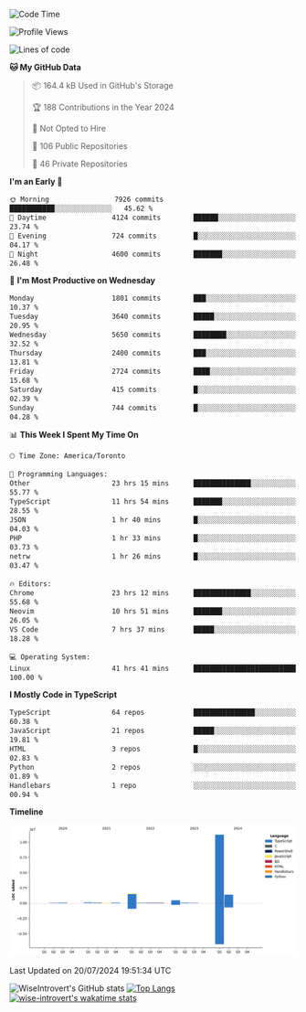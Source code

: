 <!--START_SECTION:waka-->
![Code Time](http://img.shields.io/badge/Code%20Time-1%2C940%20hrs%2022%20mins-blue)

![Profile Views](http://img.shields.io/badge/Profile%20Views-0-blue)

![Lines of code](https://img.shields.io/badge/From%20Hello%20World%20I%27ve%20Written-15.3%20million%20lines%20of%20code-blue)

**🐱 My GitHub Data** 

> 📦 164.4 kB Used in GitHub's Storage 
 > 
> 🏆 188 Contributions in the Year 2024
 > 
> 🚫 Not Opted to Hire
 > 
> 📜 106 Public Repositories 
 > 
> 🔑 46 Private Repositories 
 > 
**I'm an Early 🐤** 

```text
🌞 Morning                7926 commits        ███████████░░░░░░░░░░░░░░   45.62 % 
🌆 Daytime                4124 commits        ██████░░░░░░░░░░░░░░░░░░░   23.74 % 
🌃 Evening                724 commits         █░░░░░░░░░░░░░░░░░░░░░░░░   04.17 % 
🌙 Night                  4600 commits        ███████░░░░░░░░░░░░░░░░░░   26.48 % 
```
📅 **I'm Most Productive on Wednesday** 

```text
Monday                   1801 commits        ███░░░░░░░░░░░░░░░░░░░░░░   10.37 % 
Tuesday                  3640 commits        █████░░░░░░░░░░░░░░░░░░░░   20.95 % 
Wednesday                5650 commits        ████████░░░░░░░░░░░░░░░░░   32.52 % 
Thursday                 2400 commits        ███░░░░░░░░░░░░░░░░░░░░░░   13.81 % 
Friday                   2724 commits        ████░░░░░░░░░░░░░░░░░░░░░   15.68 % 
Saturday                 415 commits         █░░░░░░░░░░░░░░░░░░░░░░░░   02.39 % 
Sunday                   744 commits         █░░░░░░░░░░░░░░░░░░░░░░░░   04.28 % 
```


📊 **This Week I Spent My Time On** 

```text
🕑︎ Time Zone: America/Toronto

💬 Programming Languages: 
Other                    23 hrs 15 mins      ██████████████░░░░░░░░░░░   55.77 % 
TypeScript               11 hrs 54 mins      ███████░░░░░░░░░░░░░░░░░░   28.55 % 
JSON                     1 hr 40 mins        █░░░░░░░░░░░░░░░░░░░░░░░░   04.03 % 
PHP                      1 hr 33 mins        █░░░░░░░░░░░░░░░░░░░░░░░░   03.73 % 
netrw                    1 hr 26 mins        █░░░░░░░░░░░░░░░░░░░░░░░░   03.47 % 

🔥 Editors: 
Chrome                   23 hrs 12 mins      ██████████████░░░░░░░░░░░   55.68 % 
Neovim                   10 hrs 51 mins      ███████░░░░░░░░░░░░░░░░░░   26.05 % 
VS Code                  7 hrs 37 mins       █████░░░░░░░░░░░░░░░░░░░░   18.28 % 

💻 Operating System: 
Linux                    41 hrs 41 mins      █████████████████████████   100.00 % 
```

**I Mostly Code in TypeScript** 

```text
TypeScript               64 repos            ███████████████░░░░░░░░░░   60.38 % 
JavaScript               21 repos            █████░░░░░░░░░░░░░░░░░░░░   19.81 % 
HTML                     3 repos             █░░░░░░░░░░░░░░░░░░░░░░░░   02.83 % 
Python                   2 repos             ░░░░░░░░░░░░░░░░░░░░░░░░░   01.89 % 
Handlebars               1 repo              ░░░░░░░░░░░░░░░░░░░░░░░░░   00.94 % 
```



**Timeline**

![Lines of Code chart](https://raw.githubusercontent.com/wise-introvert/wise-introvert/master/assets/bar_graph.png)


 Last Updated on 20/07/2024 19:51:34 UTC
<!--END_SECTION:waka-->

![WiseIntrovert's GitHub stats](https://github-readme-stats.vercel.app/api?username=wise-introvert&count_private=true&show_icons=true)
[![Top Langs](https://github-readme-stats.vercel.app/api/top-langs/?username=wise-introvert&langs_count=10)](https://github.com/anuraghazra/github-readme-stats)
[![wise-introvert's wakatime stats](https://github-readme-stats.vercel.app/api/wakatime?username=wiseintrovert)](https://github.com/anuraghazra/github-readme-stats)
